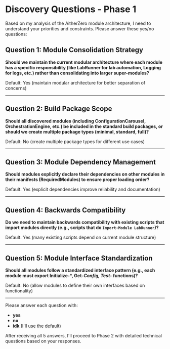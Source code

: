 # Discovery Questions - Phase 1

Based on my analysis of the AitherZero module architecture, I need to understand your priorities and constraints. Please answer these yes/no questions:

## Question 1: Module Consolidation Strategy
**Should we maintain the current modular architecture where each module has a specific responsibility (like LabRunner for lab automation, Logging for logs, etc.) rather than consolidating into larger super-modules?**

Default: Yes (maintain modular architecture for better separation of concerns)

---

## Question 2: Build Package Scope
**Should all discovered modules (including ConfigurationCarousel, OrchestrationEngine, etc.) be included in the standard build packages, or should we create multiple package types (minimal, standard, full)?**

Default: No (create multiple package types for different use cases)

---

## Question 3: Module Dependency Management
**Should modules explicitly declare their dependencies on other modules in their manifests (RequiredModules) to ensure proper loading order?**

Default: Yes (explicit dependencies improve reliability and documentation)

---

## Question 4: Backwards Compatibility
**Do we need to maintain backwards compatibility with existing scripts that import modules directly (e.g., scripts that do `Import-Module LabRunner`)?**

Default: Yes (many existing scripts depend on current module structure)

---

## Question 5: Module Interface Standardization
**Should all modules follow a standardized interface pattern (e.g., each module must export Initialize-*, Get-*Config, Test-* functions)?**

Default: No (allow modules to define their own interfaces based on functionality)

---

Please answer each question with:
- **yes** 
- **no**
- **idk** (I'll use the default)

After receiving all 5 answers, I'll proceed to Phase 2 with detailed technical questions based on your responses.